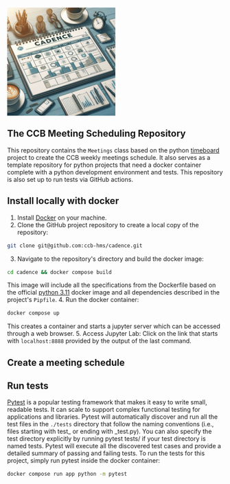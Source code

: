 <p float="left">
    <img style="vertical-align: top" src="./images/cadence01.jpeg" width="50%" />
</p>

## The CCB Meeting Scheduling Repository ##
This repository contains the `Meetings` class based 
on the python [timeboard](https://pypi.org/project/timeboard/) project to 
create the CCB weekly meetings schedule. 
It also serves as a template repository for python projects that need 
a docker container complete with a python development environment and tests.
This repository is also set up to run tests via GitHub actions.
## Install locally with docker ##
1. Install [Docker](https://docs.docker.com/) on your machine.
2. Clone the GitHub project repository to create a local copy of the repository:
```bash
git clone git@github.com:ccb-hms/cadence.git
```
3. Navigate to the repository's directory and build the docker image:
```bash
cd cadence && docker compose build
````
This image will include all the specifications from the Dockerfile based on 
the official [python 3.11](https://hub.docker.com/_/python/tags) docker image and all 
dependencies described in the project's `Pipfile`.
4. Run the docker container:
```bash
docker compose up
``` 
This creates a container and starts a jupyter server which can be accessed through a web browser.
5. Access Jupyter Lab: Click on the link that starts with `localhost:8888` provided by the 
output of the last command.

## Create a meeting schedule ##



## Run tests ##
[Pytest](https://docs.pytest.org/en/stable/) is a popular testing framework that makes it easy to write small, 
readable tests. It can scale to support complex functional testing for applications and libraries. Pytest will 
automatically discover and run all the test files in the `./tests` directory that follow the naming conventions 
(i.e., files starting with test_ or ending with _test.py). You can also specify the test directory 
explicitly by running pytest tests/ if your test directory is named tests. 
Pytest will execute all the discovered test cases and provide a detailed summary of passing and failing tests.
To run the tests for this project, simply run pytest inside the docker container:
```bash
docker compose run app python -m pytest
```


